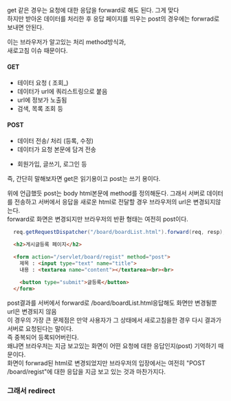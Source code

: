 get 같은 경우는 요청에 대한 응답을 forward로 해도 된다. 그게 맞다  
하지만 받아온 데이터를 처리한 후 응답 페이지를 띄우는 post의 경우에는 forwrad로 보내면 안된다. 

이는 브라우저가 알고있는 처리 method방식과,  
새로고침 이슈 때문이다.  

#### GET
- 테이터 요청 ( 조회_)
- 데이터가 url에 쿼리스트링으로 붙음
- url에 정보가 노출됨
- 검색, 목록 조회 등
#### POST
- 데이터 전송/ 처리 (등록, 수정)
- 데이터가 요청 본문에 담겨 전송 <form action="/login" method="post">
- 회원가입, 글쓰기, 로그인 등

  
즉, 간단히 말해보자면 get은 읽기용이고 post는 쓰기 용이다.  

위에 언급했듯 post는 body html본문에 method를 정의해둔다. 
그래서 서버로 데이터를 전송하고 서버에서 응답을 새로운 html로 전달할 경우 브라우저의 url은 변경되지않는다.  
forward로 화면은 변경되지만 브라우저의 반환 형태는 여전히 post이다.
```java
  req.getRequestDispatcher("/board/boardList.html").forward(req, resp);
```
```html
  <h2>게시글등록 페이지</h2>

  <form action="/servlet/board/regist" method="post">
    제목 : <input type="text" name="title">
    내용 : <textarea name="content"></textarea><br><br>

    <button type="submit">글등록</button>
  </form>
```
post결과를 서버에서 forward로 /board/boardList.html응답해도 화면만 변경될뿐 url은 변경되지 않음  
이 경우의 가장 큰 문제점은 만약 사용자가 그 상태에서 새로고침을한 경우 다시 결과가 서버로 요청된다는 말이다.  
즉 중복되어 등록되어버린다.  
왜냐면 브라우저는 지금 보고있는 화면이 어떤 요청에 대한 응답인지(post) 기억하기 때문이다.  
 화면이 forwrad된 html로 변경되었지만 브라우저의 입장에서는 여전히 "POST /board/regist"에 대한 응답을 지금 보고 있는 것과 마찬가지다.  

 ### 그래서 redirect
 
